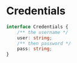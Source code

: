 # Credentials

```typescript
interface Credentials {
    /** the username */
    user: string;
    /** then password */
    pass: string;
}
```
